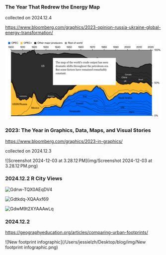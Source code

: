 ### The Year That Redrew the Energy Map

collected on 2024.12.4

https://www.bloomberg.com/graphics/2023-opinion-russia-ukraine-global-energy-transformation/

![global-energy](img/global-energy.png)

### 2023: The Year in Graphics, Data, Maps, and Visual Stories

https://www.bloomberg.com/graphics/2023-in-graphics/

collected on 2024.12.3

![Screenshot 2024-12-03 at 3.28.12 PM](img/Screenshot 2024-12-03 at 3.28.12 PM.png)

### 2024.12.2 R City Views



![Gdnw-TQX0AEqDV4](/Users/jessielzh/Desktop/blog/img/Gdnw-TQX0AEqDV4.jpeg)

![Gdtkdq-XQAAxf69](/Users/jessielzh/Desktop/blog/img/Gdtkdq-XQAAxf69.jpeg)

![GdwM9t2XYAAAwLq](/Users/jessielzh/Desktop/blog/img/GdwM9t2XYAAAwLq.jpeg)



### 2024.12.2

https://geographyeducation.org/articles/comparing-urban-footprints/

![New footprint infographic](/Users/jessielzh/Desktop/blog/img/New footprint infographic.png)